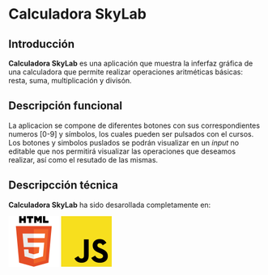 # Calculadora SkyLab

## Introducción

**Calculadora SkyLab** es una aplicación que muestra la inferfaz gráfica de una calculadora que permite realizar operaciones aritméticas básicas: resta, suma, multiplicación y divisón.

## Descripción funcional

La aplicacion se compone de diferentes botones con sus correspondientes numeros [0-9] y símbolos, los cuales pueden ser pulsados con el cursos. Los botones y simbolos puslados se podrán visualizar en un *input* no editable que nos permitirá visualizar las operaciones que deseamos realizar, así como el resutado de las mismas.

## Descripcción técnica

**Calculadora SkyLab** ha sido desarollada completamente en:

![HTML](doc/images/html5.png) ![JavaScript](doc/images/javascript.png)
